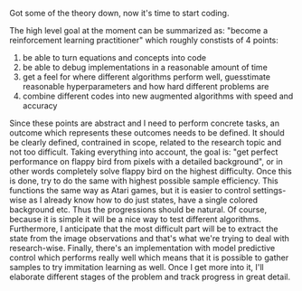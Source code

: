 Got some of the theory down, now it's time to start coding.

The high level goal at the moment can be summarized as:
"become a reinforcement learning practitioner" which roughly constists of 
4 points:
1. be able to turn equations and concepts into code
2. be able to debug implementations in a reasonable amount of time
3. get a feel for where different algorithms perform well, 
guesstimate reasonable hyperparameters and how hard different problems are
4. combine different codes into new augmented algorithms with speed and accuracy

Since these points are abstract and I need to perform concrete tasks,
an outcome which represents these outcomes needs to be defined.
It should be clearly defined, contrained in scope, related to the research topic
and not too difficult.
Taking everything into account, the goal is:
"get perfect performance on flappy bird from pixels with a detailed background",
or in other words completely solve flappy bird on the highest difficulty.
Once this is done, try to do the same with highest possible sample efficiency.
This functions the same way as Atari games, but it is easier to control 
settings-wise as I already know how to do just states, have a single colored background etc.
Thus the progressions should be natural.
Of course, because it is simple it will be a nice way to test different algorithms.
Furthermore, I anticipate that the most difficult part will be to extract the state 
from the image observations and that's what we're trying to deal with research-wise.
Finally, there's an implementation with model predictive control which performs really well
which means that it is possible to gather samples to try immitation learning as well.
Once I get more into it, I'll elaborate different stages of the problem and 
track progress in great detail.
